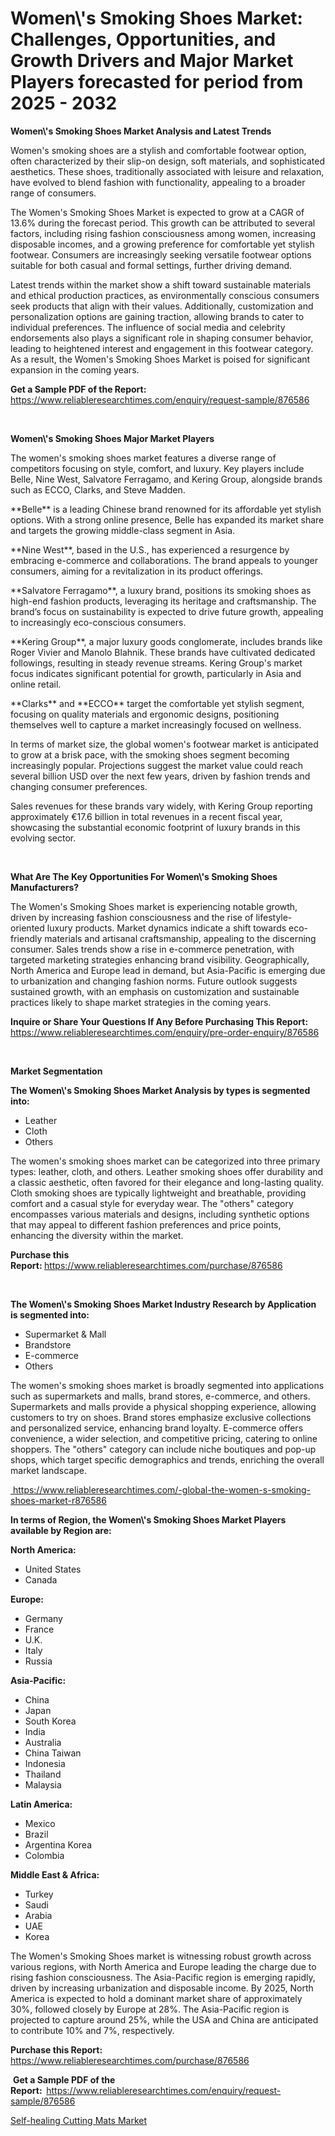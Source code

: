 <p><h1>Women\'s Smoking Shoes Market: Challenges, Opportunities, and Growth Drivers and Major Market Players forecasted for period from 2025 - 2032</h1></p><p><strong>Women\'s Smoking Shoes Market Analysis and Latest Trends</strong></p>
<p><p>Women's smoking shoes are a stylish and comfortable footwear option, often characterized by their slip-on design, soft materials, and sophisticated aesthetics. These shoes, traditionally associated with leisure and relaxation, have evolved to blend fashion with functionality, appealing to a broader range of consumers. </p><p>The Women's Smoking Shoes Market is expected to grow at a CAGR of 13.6% during the forecast period. This growth can be attributed to several factors, including rising fashion consciousness among women, increasing disposable incomes, and a growing preference for comfortable yet stylish footwear. Consumers are increasingly seeking versatile footwear options suitable for both casual and formal settings, further driving demand.</p><p>Latest trends within the market show a shift toward sustainable materials and ethical production practices, as environmentally conscious consumers seek products that align with their values. Additionally, customization and personalization options are gaining traction, allowing brands to cater to individual preferences. The influence of social media and celebrity endorsements also plays a significant role in shaping consumer behavior, leading to heightened interest and engagement in this footwear category. As a result, the Women's Smoking Shoes Market is poised for significant expansion in the coming years.</p></p>
<p><strong>Get a Sample PDF of the Report:&nbsp;</strong> <a href="https://www.reliableresearchtimes.com/enquiry/request-sample/876586?utm_campaign=2792&utm_medium=2&utm_source=Github&utm_content=ia&utm_term=21032025&utm_id=womens-smoking-shoes">https://www.reliableresearchtimes.com/enquiry/request-sample/876586</a></p>
<p>&nbsp;</p>
<p><strong>Women\'s Smoking Shoes Major Market Players</strong></p>
<p><p>The women's smoking shoes market features a diverse range of competitors focusing on style, comfort, and luxury. Key players include Belle, Nine West, Salvatore Ferragamo, and Kering Group, alongside brands such as ECCO, Clarks, and Steve Madden. </p><p>**Belle** is a leading Chinese brand renowned for its affordable yet stylish options. With a strong online presence, Belle has expanded its market share and targets the growing middle-class segment in Asia. </p><p>**Nine West**, based in the U.S., has experienced a resurgence by embracing e-commerce and collaborations. The brand appeals to younger consumers, aiming for a revitalization in its product offerings.</p><p>**Salvatore Ferragamo**, a luxury brand, positions its smoking shoes as high-end fashion products, leveraging its heritage and craftsmanship. The brand’s focus on sustainability is expected to drive future growth, appealing to increasingly eco-conscious consumers.</p><p>**Kering Group**, a major luxury goods conglomerate, includes brands like Roger Vivier and Manolo Blahnik. These brands have cultivated dedicated followings, resulting in steady revenue streams. Kering Group's market focus indicates significant potential for growth, particularly in Asia and online retail.</p><p>**Clarks** and **ECCO** target the comfortable yet stylish segment, focusing on quality materials and ergonomic designs, positioning themselves well to capture a market increasingly focused on wellness.</p><p>In terms of market size, the global women's footwear market is anticipated to grow at a brisk pace, with the smoking shoes segment becoming increasingly popular. Projections suggest the market value could reach several billion USD over the next few years, driven by fashion trends and changing consumer preferences.</p><p>Sales revenues for these brands vary widely, with Kering Group reporting approximately €17.6 billion in total revenues in a recent fiscal year, showcasing the substantial economic footprint of luxury brands in this evolving sector.</p></p>
<p>&nbsp;</p>
<p><strong>What Are The Key Opportunities For Women\'s Smoking Shoes Manufacturers?</strong></p>
<p><p>The Women's Smoking Shoes market is experiencing notable growth, driven by increasing fashion consciousness and the rise of lifestyle-oriented luxury products. Market dynamics indicate a shift towards eco-friendly materials and artisanal craftsmanship, appealing to the discerning consumer. Sales trends show a rise in e-commerce penetration, with targeted marketing strategies enhancing brand visibility. Geographically, North America and Europe lead in demand, but Asia-Pacific is emerging due to urbanization and changing fashion norms. Future outlook suggests sustained growth, with an emphasis on customization and sustainable practices likely to shape market strategies in the coming years.</p></p>
<p><strong>Inquire or Share Your Questions If Any Before Purchasing This Report:</strong> <a href="https://www.reliableresearchtimes.com/enquiry/pre-order-enquiry/876586?utm_campaign=2792&utm_medium=2&utm_source=Github&utm_content=ia&utm_term=21032025&utm_id=womens-smoking-shoes">https://www.reliableresearchtimes.com/enquiry/pre-order-enquiry/876586</a></p>
<p>&nbsp;</p>
<p><strong>Market Segmentation</strong></p>
<p><strong>The Women\'s Smoking Shoes Market Analysis by types is segmented into:</strong></p>
<p><ul><li>Leather</li><li>Cloth</li><li>Others</li></ul></p>
<p><p>The women's smoking shoes market can be categorized into three primary types: leather, cloth, and others. Leather smoking shoes offer durability and a classic aesthetic, often favored for their elegance and long-lasting quality. Cloth smoking shoes are typically lightweight and breathable, providing comfort and a casual style for everyday wear. The "others" category encompasses various materials and designs, including synthetic options that may appeal to different fashion preferences and price points, enhancing the diversity within the market.</p></p>
<p><strong>Purchase this Report:&nbsp;</strong><a href="https://www.reliableresearchtimes.com/purchase/876586?utm_campaign=2792&utm_medium=2&utm_source=Github&utm_content=ia&utm_term=21032025&utm_id=womens-smoking-shoes">https://www.reliableresearchtimes.com/purchase/876586</a></p>
<p>&nbsp;</p>
<p><strong>The Women\'s Smoking Shoes Market Industry Research by Application is segmented into:</strong></p>
<p><ul><li>Supermarket & Mall</li><li>Brandstore</li><li>E-commerce</li><li>Others</li></ul></p>
<p><p>The women's smoking shoes market is broadly segmented into applications such as supermarkets and malls, brand stores, e-commerce, and others. Supermarkets and malls provide a physical shopping experience, allowing customers to try on shoes. Brand stores emphasize exclusive collections and personalized service, enhancing brand loyalty. E-commerce offers convenience, a wider selection, and competitive pricing, catering to online shoppers. The "others" category can include niche boutiques and pop-up shops, which target specific demographics and trends, enriching the overall market landscape.</p></p>
<p><a href="https://www.reliableresearchtimes.com/-global-the-women-s-smoking-shoes-market-r876586?utm_campaign=2792&utm_medium=2&utm_source=Github&utm_content=ia&utm_term=21032025&utm_id=womens-smoking-shoes">&nbsp;https://www.reliableresearchtimes.com/-global-the-women-s-smoking-shoes-market-r876586</a></p>
<p><strong>In terms of Region, the Women\'s Smoking Shoes Market Players available by Region are:</strong></p>
<p>
    <p> <strong> North America: </strong>
        <ul>
            <li>United States</li>
            <li>Canada</li>
        </ul>
        </p> 
    <p> <strong> Europe: </strong>
        <ul>
            <li>Germany</li>
            <li>France</li>
            <li>U.K.</li>
            <li>Italy</li>
            <li>Russia</li>
        </ul>
        </p> 
    <p> <strong> Asia-Pacific: </strong>
        <ul>
            <li>China</li>
            <li>Japan</li>
            <li>South Korea</li>
            <li>India</li>
            <li>Australia</li>
            <li>China Taiwan</li>
            <li>Indonesia</li>
            <li>Thailand</li>
            <li>Malaysia</li>
        </ul>
        </p> 
    <p> <strong> Latin America: </strong>
        <ul>
            <li>Mexico</li>
            <li>Brazil</li>
            <li>Argentina Korea</li>
            <li>Colombia</li>
        </ul>
        </p> 
    <p> <strong> Middle East & Africa: </strong>
        <ul>
            <li>Turkey</li>
            <li>Saudi</li>
            <li>Arabia</li>
            <li>UAE</li>
            <li>Korea</li>
        </ul>
    </p>
    </p>
<p><p>The Women's Smoking Shoes market is witnessing robust growth across various regions, with North America and Europe leading the charge due to rising fashion consciousness. The Asia-Pacific region is emerging rapidly, driven by increasing urbanization and disposable income. By 2025, North America is expected to hold a dominant market share of approximately 30%, followed closely by Europe at 28%. The Asia-Pacific region is projected to capture around 25%, while the USA and China are anticipated to contribute 10% and 7%, respectively.</p></p>
<p><strong>Purchase this Report: </strong><a href="https://www.reliableresearchtimes.com/purchase/876586?utm_campaign=2792&utm_medium=2&utm_source=Github&utm_content=ia&utm_term=21032025&utm_id=womens-smoking-shoes">https://www.reliableresearchtimes.com/purchase/876586</a></p>
<p>&nbsp;<strong>Get a Sample PDF of the Report:&nbsp;&nbsp;</strong><a href="https://www.reliableresearchtimes.com/enquiry/request-sample/876586?utm_campaign=2792&utm_medium=2&utm_source=Github&utm_content=ia&utm_term=21032025&utm_id=womens-smoking-shoes">https://www.reliableresearchtimes.com/enquiry/request-sample/876586</a></p>
<p><strong></strong></p>
<p><p><a href="https://github.com/rempemelon5k/Market-Research-Report-List-1/blob/main/self-healing-cutting-mats-market.md?utm_campaign=2792&utm_medium=2&utm_source=Github&utm_content=ia&utm_term=21032025&utm_id=womens-smoking-shoes">Self-healing Cutting Mats Market</a></p></p>